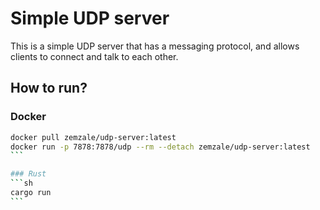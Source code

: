 # Simple UDP server

This is a simple UDP server that has a messaging protocol, and allows clients to connect and talk to each other.

## How to run?

### Docker

````sh
docker pull zemzale/udp-server:latest
docker run -p 7878:7878/udp --rm --detach zemzale/udp-server:latest
```

### Rust 
```sh
cargo run
```

